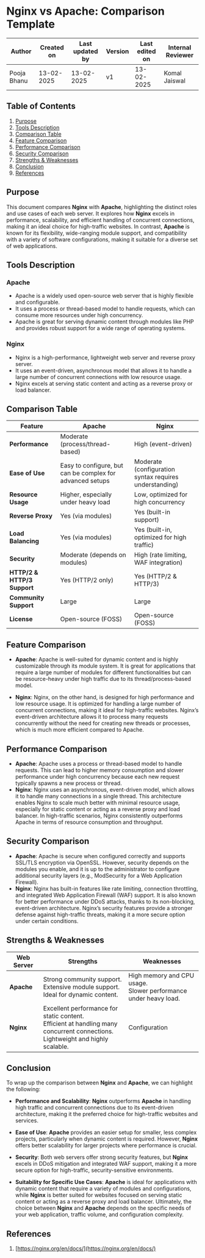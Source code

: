 # Nginx vs Apache: Comparison Template
| **Author** | **Created on** | **Last updated by** | **Version** | **Last edited on** | **Internal Reviewer** | 
|------------|----------------|---------------------|-------------|--------------------|----------------------|
| Pooja Bhanu | 13-02-2025 | 13-02-2025| v1 | 13-02-2025 | Komal Jaiswal |
## Table of Contents
1. [Purpose](#Purpose)
2. [Tools Description](#Tools-Description)
3. [Comparison Table](#Comparison-Table)
4. [Feature Comparison](#Feature-Comparison)
5. [Performance Comparison](#Performance-Comparison)
6. [Security Comparison](#Security-Comparison)
7. [Strengths & Weaknesses](#Strengths--Weaknesses)
8. [Conclusion](#Conclusion)
9. [References](#References)
## Purpose
This document compares **Nginx** with **Apache**, highlighting the distinct roles and use cases of each web server. It explores how **Nginx** excels in performance, scalability, and efficient handling of concurrent connections, making it an ideal choice for high-traffic websites. In contrast, **Apache** is known for its flexibility, wide-ranging module support, and compatibility with a variety of software configurations, making it suitable for a diverse set of web applications.
## Tools Description
### Apache
- Apache is a widely used open-source web server that is highly flexible and configurable.
- It uses a process or thread-based model to handle requests, which can consume more resources under high concurrency.
- Apache is great for serving dynamic content through modules like PHP and provides robust support for a wide range of operating systems.
### Nginx
- Nginx is a high-performance, lightweight web server and reverse proxy server.
- It uses an event-driven, asynchronous model that allows it to handle a large number of concurrent connections with low resource usage.
- Nginx excels at serving static content and acting as a reverse proxy or load balancer.
## Comparison Table
| **Feature**           | **Apache**           | **Nginx**           |
|-----------------------|----------------------|---------------------|
| **Performance**        | Moderate (process/thread-based) | High (event-driven) |
| **Ease of Use**        | Easy to configure, but can be complex for advanced setups | Moderate (configuration syntax requires understanding) |
| **Resource Usage**     | Higher, especially under heavy load | Low, optimized for high concurrency |
| **Reverse Proxy**      | Yes (via modules)    | Yes (built-in support) |
| **Load Balancing**     | Yes (via modules)    | Yes (built-in, optimized for high traffic) |
| **Security**           | Moderate (depends on modules) | High (rate limiting, WAF integration) |
| **HTTP/2 & HTTP/3 Support** | Yes (HTTP/2 only)  | Yes (HTTP/2 & HTTP/3) |
| **Community Support**  | Large                | Large               |
| **License**            | Open-source (FOSS)   | Open-source (FOSS)  |
## Feature Comparison
- **Apache**: Apache is well-suited for dynamic content and is highly customizable through its module system. It is great for applications that require a large number of modules for different functionalities but can be resource-heavy under high traffic due to its thread/process-based model.
  
- **Nginx**: Nginx, on the other hand, is designed for high performance and low resource usage. It is optimized for handling a large number of concurrent connections, making it ideal for high-traffic websites. Nginx’s event-driven architecture allows it to process many requests concurrently without the need for creating new threads or processes, which is much more efficient compared to Apache.
## Performance Comparison
- **Apache**: Apache uses a process or thread-based model to handle requests. This can lead to higher memory consumption and slower performance under high concurrency because each new request typically spawns a new process or thread.
- **Nginx**: Nginx uses an asynchronous, event-driven model, which allows it to handle many connections in a single thread. This architecture enables Nginx to scale much better with minimal resource usage, especially for static content or acting as a reverse proxy and load balancer.
In high-traffic scenarios, Nginx consistently outperforms Apache in terms of resource consumption and throughput.
## Security Comparison
- **Apache**: Apache is secure when configured correctly and supports SSL/TLS encryption via OpenSSL. However, security depends on the modules you enable, and it is up to the administrator to configure additional security layers (e.g., ModSecurity for a Web Application Firewall).
- **Nginx**: Nginx has built-in features like rate limiting, connection throttling, and integrated Web Application Firewall (WAF) support. It is also known for better performance under DDoS attacks, thanks to its non-blocking, event-driven architecture.
Nginx’s security features provide a stronger defense against high-traffic threats, making it a more secure option under certain conditions.
## Strengths & Weaknesses
| **Web Server** | **Strengths** | **Weaknesses** |
|----------------|---------------|----------------|
| **Apache**     | Strong community support.<br> Extensive module support.<br> Ideal for dynamic content. | High memory and CPU usage.<br> Slower performance under heavy load. |
| **Nginx**      | Excellent performance for static content.<br> Efficient at handling many concurrent connections.<br> Lightweight and highly scalable. | Configuration
## Conclusion
To wrap up the comparison between **Nginx** and **Apache**, we can highlight the following:
- **Performance and Scalability**: **Nginx** outperforms **Apache** in handling high traffic and concurrent connections due to its event-driven architecture, making it the preferred choice for high-traffic websites and services.
  
- **Ease of Use**: **Apache** provides an easier setup for smaller, less complex projects, particularly when dynamic content is required. However, **Nginx** offers better scalability for larger projects where performance is crucial.
- **Security**: Both web servers offer strong security features, but **Nginx** excels in DDoS mitigation and integrated WAF support, making it a more secure option for high-traffic, security-sensitive environments.
- **Suitability for Specific Use Cases**: **Apache** is ideal for applications with dynamic content that require a variety of modules and configurations, while **Nginx** is better suited for websites focused on serving static content or acting as a reverse proxy and load balancer.
Ultimately, the choice between **Nginx** and **Apache** depends on the specific needs of your web application, traffic volume, and configuration complexity.
## References
1.  [https://nginx.org/en/docs/](https://nginx.org/en/docs/)
